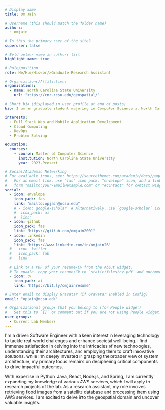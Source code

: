 ```yaml
---
# Display name
title: Om Jain

# Username (this should match the folder name)
authors:
  - omjain

# Is this the primary user of the site?
superuser: false

# Bold author name in authors list
highlight_name: true

# Role/position
role: He/Him/His<br/>Graduate Research Assistant

# Organizations/Affiliations
organizations:
  - name: North Carolina State University
    url: "https://cnr.ncsu.edu/geospatial/"

# Short bio (displayed in user profile at end of posts)
bio: I am an graduate student majoring in Computer Science at North Carolina State University.

interests:
  - Full Stack Web and Mobile Application Development
  - Cloud Computing
  - DevOps
  - Problem Solving

education:
  courses:
    - course: Master of Computer Science
      institution: North Carolina State University
      year: 2023-Present

# Social/Academic Networking
# For available icons, see: https://sourcethemes.com/academic/docs/page-builder/#icons
#   For an email link, use "fas" icon pack, "envelope" icon, and a link in the
#   form "mailto:your-email@example.com" or "#contact" for contact widget.
social:
  - icon: envelope
    icon_pack: fas
    link: "mailto:opjain@ncsu.edu"
    # - icon: google-scholar  # Alternatively, use `google-scholar` icon from `ai` icon pack
    #  icon_pack: ai
    #  link:
  - icon: github
    icon_pack: fas
    link: "https://github.com/omjain2001"
  - icon: linkedin
    icon_pack: fas
    link: "https://www.linkedin.com/in/omjain26"
  # - icon: twitter
  #   icon_pack: fab
  #   link:

  # Link to a PDF of your resume/CV from the About widget.
  # To enable, copy your resume/CV to `static/files/cv.pdf` and uncomment the lines below.
  - icon: cv
    icon_pack: ai
    link: "https://bit.ly/omjainresume"

# Enter email to display Gravatar (if Gravatar enabled in Config)
email: "opjain@ncsu.edu"

# Organizational groups that you belong to (for People widget)
#   Set this to `[]` or comment out if you are not using People widget.
user_groups:
  - Current Lab Members
---
```


I'm a driven Software Engineer with a keen interest in leveraging technology to tackle real-world challenges and enhance societal well-being. I find immense satisfaction in delving into the intricacies of new technologies, understanding their architectures, and employing them to craft innovative solutions. While I'm deeply invested in grasping the broader view of system architecture, my primary focus remains on deciphering critical components to drive impactful outcomes.

With expertise in Python, Java, React, Node.js, and Spring, I am currently expanding my knowledge of various AWS services, which I will apply to research projects of the lab. As a research assistant, my role involves retrieving flood images from a satellite database and processing them using AWS services. I am excited to delve into the geospatial domain and uncover valuable insights.
